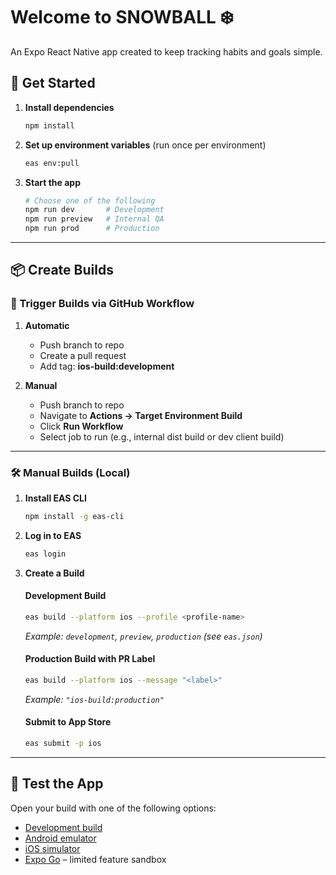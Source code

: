  # Welcome to SNOWBALL ❄️

An Expo React Native app created to keep tracking habits and goals simple.

## 🚀 Get Started

1. **Install dependencies**
    ```bash
    npm install
    ```

2. **Set up environment variables** (run once per environment)
    ```bash
    eas env:pull
    ```

3. **Start the app**
    ```bash
    # Choose one of the following
    npm run dev       # Development
    npm run preview   # Internal QA
    npm run prod      # Production
    ```

---

## 📦 Create Builds

### 🔁 Trigger Builds via GitHub Workflow

1. **Automatic**
    - Push branch to repo
    - Create a pull request
    - Add tag: **ios-build:development**

2. **Manual**
    - Push branch to repo
    - Navigate to **Actions → Target Environment Build**
    - Click **Run Workflow**
    - Select job to run (e.g., internal dist build or dev client build)

---

### 🛠️ Manual Builds (Local)

1. **Install EAS CLI**
    ```bash
    npm install -g eas-cli
    ```

2. **Log in to EAS**
    ```bash
    eas login
    ```

3. **Create a Build**

    #### Development Build
    ```bash
    eas build --platform ios --profile <profile-name>
    ```
    _Example: `development`, `preview`, `production` (see `eas.json`)_

    #### Production Build with PR Label
    ```bash
    eas build --platform ios --message "<label>"
    ```
    _Example: `"ios-build:production"`_

    #### Submit to App Store
    ```bash
    eas submit -p ios
    ```

---

## 🧪 Test the App

Open your build with one of the following options:

- [Development build](https://docs.expo.dev/develop/development-builds/introduction/)
- [Android emulator](https://docs.expo.dev/workflow/android-studio-emulator/)
- [iOS simulator](https://docs.expo.dev/workflow/ios-simulator/)
- [Expo Go](https://expo.dev/go) – limited feature sandbox
